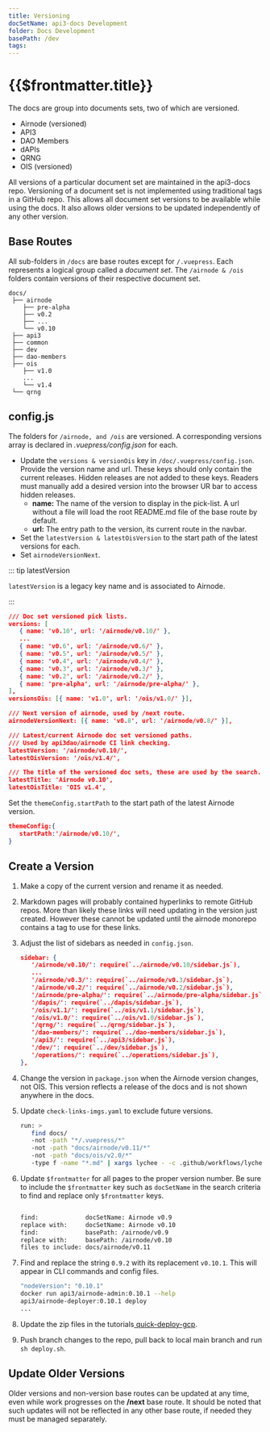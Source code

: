 ```yaml
---
title: Versioning
docSetName: api3-docs Development
folder: Docs Development
basePath: /dev
tags:
---
```


# {{$frontmatter.title}}

<TocHeader />
<TOC class="table-of-contents" :include-level="[2,3]" />

The docs are group into documents sets, two of which are versioned.

- Airnode (versioned)
- API3
- DAO Members
- dAPIs
- QRNG
- OIS (versioned)

All versions of a particular document set are maintained in the api3-docs repo.
Versioning of a document set is not implemented using traditional tags in a
GitHub repo. This allows all document set versions to be available while using
the docs. It also allows older versions to be updated independently of any other
version.

## Base Routes

All sub-folders in `/docs` are base routes except for `/.vuepress`. Each
represents a logical group called a _document set_. The `/airnode & /ois`
folders contain versions of their respective document set.

```text
docs/
 ├── airnode
    ├── pre-alpha
    ├── v0.2
    ├── ...
    └── v0.10
 ├── api3
 ├── common
 ├── dev
 ├── dao-members
 ├── ois
    ├── v1.0
    ...
    └── v1.4
 └── qrng
```

## config.js

The folders for `/airnode, and /ois` are versioned. A corresponding versions
array is declared in _.vuepress/config.json_ for each.

- Update the `versions & versionOis` key in `/doc/.vuepress/config.json`.
  Provide the version name and url. These keys should only contain the current
  releases. Hidden releases are not added to these keys. Readers must manually
  add a desired version into the browser UR bar to access hidden releases.
  - **name:** The name of the version to display in the pick-list. A url without
    a file will load the root README.md file of the base route by default.
  - **url:** The entry path to the version, its current route in the navbar.
- Set the `latestVersion & latestOisVersion` to the start path of the latest
  versions for each.
- Set `airnodeVersionNext`.

::: tip latestVersion

`latestVersion` is a legacy key name and is associated to Airnode.

:::

```json
/// Doc set versioned pick lists.
versions: [
   { name: 'v0.10', url: '/airnode/v0.10/' },
   ...
   { name: 'v0.6', url: '/airnode/v0.6/' },
   { name: 'v0.5', url: '/airnode/v0.5/' },
   { name: 'v0.4', url: '/airnode/v0.4/' },
   { name: 'v0.3', url: '/airnode/v0.3/' },
   { name: 'v0.2', url: '/airnode/v0.2/' },
   { name: 'pre-alpha', url: '/airnode/pre-alpha/' },
],
versionsOis: [{ name: 'v1.0', url: '/ois/v1.0/' }],

/// Next version of airnode, used by /next route.
airnodeVersionNext: [{ name: 'v0.8', url: '/airnode/v0.8/' }],

/// Latest/current Airnode doc set versioned paths.
/// Used by api3dao/airnode CI link checking.
latestVersion: '/airnode/v0.10/',
latestOisVersion: '/ois/v1.4/',

/// The title of the versioned doc sets, these are used by the search.
latestTitle: 'Airnode v0.10',
latestOisTitle: 'OIS v1.4',
```

Set the `themeConfig.startPath` to the start path of the latest Airnode version.

```json
themeConfig:{
   startPath:'/airnode/v0.10/',
}
```

## Create a Version

1. Make a copy of the current version and rename it as needed.

1. Markdown pages will probably contained hyperlinks to remote GitHub repos.
   More than likely these links will need updating in the version just created.
   However these cannot be updated until the airnode monorepo contains a tag to
   use for these links.

1. Adjust the list of sidebars as needed in `config.json`.

   ```json
   sidebar: {
      '/airnode/v0.10/': require(`../airnode/v0.10/sidebar.js`),
      ...
      '/airnode/v0.3/': require(`../airnode/v0.3/sidebar.js`),
      '/airnode/v0.2/': require(`../airnode/v0.2/sidebar.js`),
      '/airnode/pre-alpha/': require(`../airnode/pre-alpha/sidebar.js`),
      '/dapis/': require(`../dapis/sidebar.js`),
      '/ois/v1.1/': require(`../ois/v1.1/sidebar.js`),
      '/ois/v1.0/': require(`../ois/v1.0/sidebar.js`),
      '/qrng/': require(`../qrng/sidebar.js`),
      '/dao-members/': require(`../dao-members/sidebar.js`),
      '/api3/': require(`../api3/sidebar.js`),
      '/dev/': require(`../dev/sidebar.js`),
      '/operations/': require(`../operations/sidebar.js`),
   },
   ```

1. Change the version in `package.json` when the Airnode version changes, not
   OIS. This version reflects a release of the docs and is not shown anywhere in
   the docs.

1. Update `check-links-imgs.yaml` to exclude future versions.

   ```sh
   run: >
      find docs/
      -not -path "*/.vuepress/*"
      -not -path "docs/airnode/v0.11/*"
      -not -path "docs/ois/v2.0/*"
      -type f -name "*.md" | xargs lychee - -c .github/workflows/lychee.toml
   ```

1. Update `$frontmatter` for all pages to the proper version number. Be sure to
   include the `$frontmatter` key such as `docSetName` in the search criteria to
   find and replace only `$frontmatter` keys.

   ```bash

   find:             docSetName: Airnode v0.9
   replace with:     docSetName: Airnode v0.10
   find:             basePath: /airnode/v0.9
   replace with:     basePath: /airnode/v0.10
   files to include: docs/airnode/v0.11
   ```

1. Find and replace the string `0.9.2` with its replacement `v0.10.1`. This will
   appear in CLI commands and config files.

   ```bash
   "nodeVersion": "0.10.1"
   docker run api3/airnode-admin:0.10.1 --help
   api3/airnode-deployer:0.10.1 deploy
   ...
   ```

1. Update the zip files in the
   tutorials<a href="/zip-files/quick-deploy-gcp-v0.10.zip" download>
   quick-deploy-gcp</a>.

1. Push branch changes to the repo, pull back to local main branch and run
   `sh deploy.sh`.

## Update Older Versions

Older versions and non-version base routes can be updated at any time, even
while work progresses on the **/next** base route. It should be noted that such
updates will not be reflected in any other base route, if needed they must be
managed separately.
